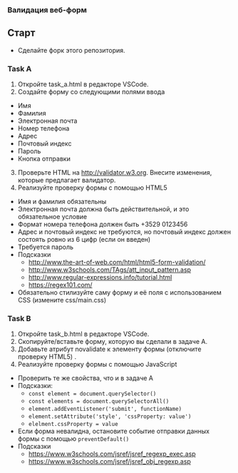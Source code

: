 ###  Валидация веб-форм


##  Старт
  * Сделайте форк этого репозитория.

###  Task А
1. Откройте task_a.html в редакторе VSCode.
2. Создайте форму со следующими полями ввода
  * Имя
  * Фамилия
  * Электронная почта
  * Номер телефона
  * Адрес
  * Почтовый индекс
  * Пароль
  * Кнопка отправки
3. Проверьте HTML на http://validator.w3.org. Внесите изменения, которые предлагает валидатор.
4. Реализуйте проверку формы с помощью HTML5
  * Имя и фамилия обязательны
  * Электронная почта должна быть действительной, и это обязательное условие
  * Формат номера телефона должен быть +3529 0123456
  * Адрес и почтовый индекс не требуются, но почтовый индекс должен состоять ровно из 6 цифр (если он введен)
  * Требуется пароль
  * Подсказки
    * http://www.the-art-of-web.com/html/html5-form-validation/
    * http://www.w3schools.com/TAgs/att_input_pattern.asp
    * http://www.regular-expressions.info/tutorial.html
    * https://regex101.com/
  * Обязательно стилизуйте саму форму и её поля с использованием CSS (измените css/main.css)

###  Task B
1. Откройте task_b.html в редакторе VSCode.
2. Скопируйте/вставьте форму, которую вы сделали в задаче A.
3. Добавьте атрибут novalidate к элементу формы (отключите проверку HTML5) .
4. Реализуйте проверку формы с помощью JavaScript
  * Проверить те же свойства, что и в задаче A
  * Подсказки:
    * `const element = document.querySelector()`
    * `const elements = document.querySelectorAll()`
    * `element.addEventListener('submit', functionName)`
    * `element.setAttribute('style', 'cssProperty: value')`
    * `elelment.cssProperty = value`
  * Если форма невалидна, остановите событие отправки данных формы с помощью `preventDefault()`
  * Подсказки
    * https://www.w3schools.com/jsref/jsref_regexp_exec.asp
    * https://www.w3schools.com/jsref/jsref_obj_regexp.asp
